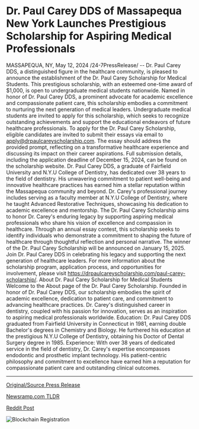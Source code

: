# Dr. Paul Carey DDS of Massapequa New York Launches Prestigious Scholarship for Aspiring Medical Professionals

MASSAPEQUA, NY, May 12, 2024 /24-7PressRelease/ -- Dr. Paul Carey DDS, a distinguished figure in the healthcare community, is pleased to announce the establishment of the Dr. Paul Carey Scholarship for Medical Students. This prestigious scholarship, with an esteemed one-time award of $1,000, is open to undergraduate medical students nationwide.  Named in honor of Dr. Paul Carey DDS, a prominent advocate for academic excellence and compassionate patient care, this scholarship embodies a commitment to nurturing the next generation of medical leaders. Undergraduate medical students are invited to apply for this scholarship, which seeks to recognize outstanding achievements and support the educational endeavors of future healthcare professionals.  To apply for the Dr. Paul Carey Scholarship, eligible candidates are invited to submit their essays via email to apply@drpaulcareyscholarship.com. The essay should address the provided prompt, reflecting on a transformative healthcare experience and discussing its impact on their career aspirations. Full submission details, including the application deadline of December 15, 2024, can be found on the scholarship website.  Dr. Paul Carey DDS, a graduate of Fairfield University and N.Y.U College of Dentistry, has dedicated over 38 years to the field of dentistry. His unwavering commitment to patient well-being and innovative healthcare practices has earned him a stellar reputation within the Massapequa community and beyond. Dr. Carey's professional journey includes serving as a faculty member at N.Y.U College of Dentistry, where he taught Advanced Restorative Techniques, showcasing his dedication to academic excellence and mentorship.  The Dr. Paul Carey Scholarship aims to honor Dr. Carey's enduring legacy by supporting aspiring medical professionals who share his vision of excellence and compassion in healthcare. Through an annual essay contest, this scholarship seeks to identify individuals who demonstrate a commitment to shaping the future of healthcare through thoughtful reflection and personal narrative.  The winner of the Dr. Paul Carey Scholarship will be announced on January 15, 2025. Join Dr. Paul Carey DDS in celebrating his legacy and supporting the next generation of healthcare leaders. For more information about the scholarship program, application process, and opportunities for involvement, please visit https://drpaulcareyscholarship.com/paul-carey-scholarship/.  About Dr. Paul Carey Scholarship for Medical Students Welcome to the About page of the Dr. Paul Carey Scholarship. Founded in honor of Dr. Paul Carey DDS, our scholarship embodies the spirit of academic excellence, dedication to patient care, and commitment to advancing healthcare practices. Dr. Carey's distinguished career in dentistry, coupled with his passion for innovation, serves as an inspiration to aspiring medical professionals worldwide.  Education: Dr. Paul Carey DDS graduated from Fairfield University in Connecticut in 1981, earning double Bachelor's degrees in Chemistry and Biology. He furthered his education at the prestigious N.Y.U College of Dentistry, obtaining his Doctor of Dental Surgery degree in 1985. Experience: With over 38 years of dedicated service in the field of dentistry, Dr. Carey's expertise encompasses endodontic and prosthetic implant technology. His patient-centric philosophy and commitment to excellence have earned him a reputation for compassionate patient care and outstanding clinical outcomes. 

---

[Original/Source Press Release](https://www.24-7pressrelease.com/press-release/510808/dr-paul-carey-dds-of-massapequa-new-york-launches-prestigious-scholarship-for-aspiring-medical-professionals)
                    

[Newsramp.com TLDR](None) 



[Reddit Post](https://www.reddit.com/r/HealthCareNewsInfo/comments/1cq24ih/dr_paul_carey_dds_announces_scholarship_for/) 



![Blockchain Registration](https://cdn.newsramp.app/24-7PressRelease/qrcode/245/12/calmZCRA.webp)